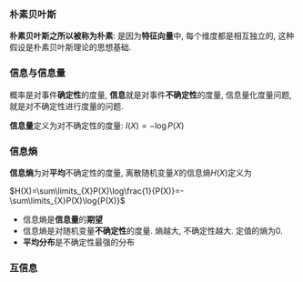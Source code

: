 ### 朴素贝叶斯

**朴素贝叶斯之所以被称为朴素**: 是因为**特征向量**中, 每个维度都是相互独立的, 这种假设是朴素贝叶斯理论的思想基础.

### 信息与信息量

概率是对事件**确定性**的度量, **信息**就是对事件**不确定性**的度量, 信息量化度量问题, 就是对不确定性进行度量的问题.

**信息量**定义为对不确定性的度量: $I(X)=-\log{P(X)}$

### 信息熵

**信息熵**为对**平均**不确定性的度量, 离散随机变量$X$的信息熵$H(X)$定义为

$H(X)=\sum\limits_{X}P(X)\log\frac{1}{P(X)}=-\sum\limits_{X}P(X)\log{P(X)}$

- 信息熵是**信息量**的**期望**
- 信息熵是对随机变量**不确定性**的度量. 熵越大, 不确定性越大. 定值的熵为0.
- **平均分布**是不确定性最强的分布

### 互信息

